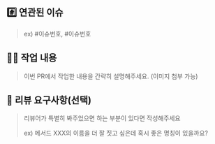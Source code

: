 ## #️⃣ 연관된 이슈

> ex) #이슈번호, #이슈번호

## ✍🏻 작업 내용

> 이번 PR에서 작업한 내용을 간략히 설명해주세요. (이미지 첨부 가능)

## 💬 리뷰 요구사항(선택)

> 리뷰어가 특별히 봐주었으면 하는 부분이 있다면 작성해주세요
>
> ex) 메서드 XXX의 이름을 더 잘 짓고 싶은데 혹시 좋은 명칭이 있을까요?
